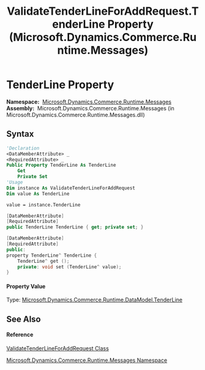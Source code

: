 ﻿---
title: ValidateTenderLineForAddRequest.TenderLine Property  (Microsoft.Dynamics.Commerce.Runtime.Messages)
TOCTitle: TenderLine Property
ms:assetid: P:Microsoft.Dynamics.Commerce.Runtime.Messages.ValidateTenderLineForAddRequest.TenderLine
ms:mtpsurl: https://technet.microsoft.com/en-us/library/microsoft.dynamics.commerce.runtime.messages.validatetenderlineforaddrequest.tenderline(v=AX.60)
ms:contentKeyID: 65319271
ms.date: 05/18/2015
mtps_version: v=AX.60
f1_keywords:
- Microsoft.Dynamics.Commerce.Runtime.Messages.ValidateTenderLineForAddRequest.TenderLine
dev_langs:
- CSharp
- C++
- VB
---

# TenderLine Property

**Namespace:**  [Microsoft.Dynamics.Commerce.Runtime.Messages](microsoft-dynamics-commerce-runtime-messages-namespace.md)  
**Assembly:**  Microsoft.Dynamics.Commerce.Runtime.Messages (in Microsoft.Dynamics.Commerce.Runtime.Messages.dll)

## Syntax

``` vb
'Declaration
<DataMemberAttribute> _
<RequiredAttribute> _
Public Property TenderLine As TenderLine
    Get
    Private Set
'Usage
Dim instance As ValidateTenderLineForAddRequest
Dim value As TenderLine

value = instance.TenderLine
```

``` csharp
[DataMemberAttribute]
[RequiredAttribute]
public TenderLine TenderLine { get; private set; }
```

``` c++
[DataMemberAttribute]
[RequiredAttribute]
public:
property TenderLine^ TenderLine {
    TenderLine^ get ();
    private: void set (TenderLine^ value);
}
```

#### Property Value

Type: [Microsoft.Dynamics.Commerce.Runtime.DataModel.TenderLine](tenderline-class-microsoft-dynamics-commerce-runtime-datamodel.md)  

## See Also

#### Reference

[ValidateTenderLineForAddRequest Class](validatetenderlineforaddrequest-class-microsoft-dynamics-commerce-runtime-messages.md)

[Microsoft.Dynamics.Commerce.Runtime.Messages Namespace](microsoft-dynamics-commerce-runtime-messages-namespace.md)

